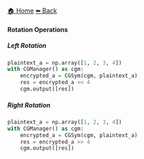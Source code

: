 [:house: Home](/docs/README.md) [:arrow_left: Back](/docs/basic_operations/README.md)

#### Rotation Operations

##### Left Rotation

```python
plaintext_a = np.array([1, 2, 3, 4])
with CGManager() as cgm:
    encrypted_a = CGSym(cgm, plaintext_a)
    res = encrypted_a << 4
    cgm.output([res])
```

##### Right Rotation 

```python
plaintext_a = np.array([1, 2, 3, 4])
with CGManager() as cgm:
    encrypted_a = CGSym(cgm, plaintext_a)
    res = encrypted_a >> 4
    cgm.output([res])
```
